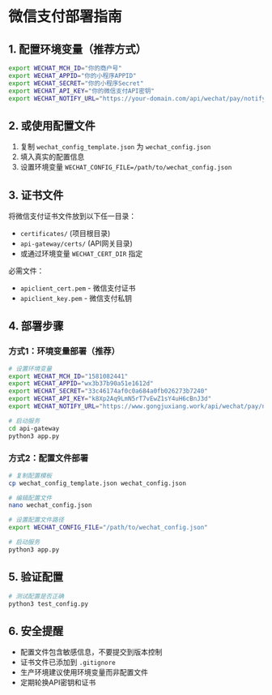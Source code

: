 # 微信支付部署指南

## 1. 配置环境变量（推荐方式）

```bash
export WECHAT_MCH_ID="你的商户号"
export WECHAT_APPID="你的小程序APPID"
export WECHAT_SECRET="你的小程序Secret"
export WECHAT_API_KEY="你的微信支付API密钥"
export WECHAT_NOTIFY_URL="https://your-domain.com/api/wechat/pay/notify/"
```

## 2. 或使用配置文件

1. 复制 `wechat_config_template.json` 为 `wechat_config.json`
2. 填入真实的配置信息
3. 设置环境变量 `WECHAT_CONFIG_FILE=/path/to/wechat_config.json`

## 3. 证书文件

将微信支付证书文件放到以下任一目录：
- `certificates/` (项目根目录)
- `api-gateway/certs/` (API网关目录)
- 或通过环境变量 `WECHAT_CERT_DIR` 指定

必需文件：
- `apiclient_cert.pem` - 微信支付证书
- `apiclient_key.pem` - 微信支付私钥

## 4. 部署步骤

### 方式1：环境变量部署（推荐）
```bash
# 设置环境变量
export WECHAT_MCH_ID="1581082441"
export WECHAT_APPID="wx3b37b90a51e1612d"
export WECHAT_SECRET="33c46174af0c0a684a0fb026273b7240"
export WECHAT_API_KEY="k8Xp2Aq9LmN5rT7vEwZ1sY4uH6cBnJ3d"
export WECHAT_NOTIFY_URL="https://www.gongjuxiang.work/api/wechat/pay/notify/"

# 启动服务
cd api-gateway
python3 app.py
```

### 方式2：配置文件部署
```bash
# 复制配置模板
cp wechat_config_template.json wechat_config.json

# 编辑配置文件
nano wechat_config.json

# 设置配置文件路径
export WECHAT_CONFIG_FILE="/path/to/wechat_config.json"

# 启动服务
python3 app.py
```

## 5. 验证配置

```bash
# 测试配置是否正确
python3 test_config.py
```

## 6. 安全提醒

- 配置文件包含敏感信息，不要提交到版本控制
- 证书文件已添加到 `.gitignore`
- 生产环境建议使用环境变量而非配置文件
- 定期轮换API密钥和证书
